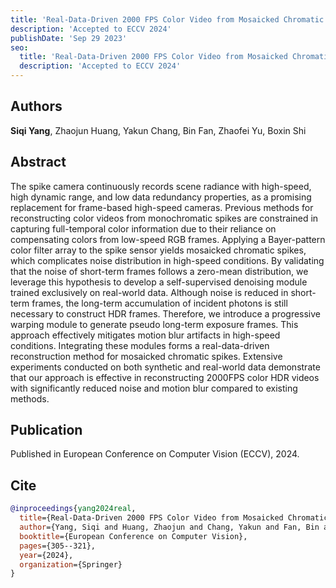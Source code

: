 ```yaml
---
title: 'Real-Data-Driven 2000 FPS Color Video from Mosaicked Chromatic Spikes'
description: 'Accepted to ECCV 2024'
publishDate: 'Sep 29 2023'
seo:
  title: 'Real-Data-Driven 2000 FPS Color Video from Mosaicked Chromatic Spikes'
  description: 'Accepted to ECCV 2024'
---
```


## Authors

**Siqi Yang**, Zhaojun Huang, Yakun Chang, Bin Fan, Zhaofei Yu, Boxin Shi

## Abstract

The spike camera continuously records scene radiance with high-speed, high dynamic range, and low data redundancy properties, as a promising replacement for frame-based high-speed cameras. Previous methods for reconstructing color videos from monochromatic spikes are constrained in capturing full-temporal color information due to their reliance on compensating colors from low-speed RGB frames. Applying a Bayer-pattern color filter array to the spike sensor yields mosaicked chromatic spikes, which complicates noise distribution in high-speed conditions. By validating that the noise of short-term frames follows a zero-mean distribution, we leverage this hypothesis to develop a self-supervised denoising module trained exclusively on real-world data. Although noise is reduced in short-term frames, the long-term accumulation of incident photons is still necessary to construct HDR frames. Therefore, we introduce a progressive warping module to generate pseudo long-term exposure frames. This approach effectively mitigates motion blur artifacts in high-speed conditions. Integrating these modules forms a real-data-driven reconstruction method for mosaicked chromatic spikes. Extensive experiments conducted on both synthetic and real-world data demonstrate that our approach is effective in reconstructing 2000FPS color HDR videos with significantly reduced noise and motion blur compared to existing methods.

## Publication

Published in European Conference on Computer Vision (ECCV), 2024.

## Cite

```bibtex
@inproceedings{yang2024real,
  title={Real-Data-Driven 2000 FPS Color Video from Mosaicked Chromatic Spikes},
  author={Yang, Siqi and Huang, Zhaojun and Chang, Yakun and Fan, Bin and Yu, Zhaofei and Shi, Boxin},
  booktitle={European Conference on Computer Vision},
  pages={305--321},
  year={2024},
  organization={Springer}
}
```
